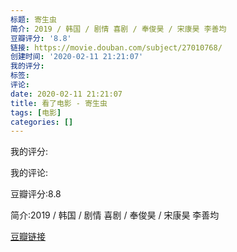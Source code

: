 ```yaml
---
标题: 寄生虫
简介: 2019 / 韩国 / 剧情 喜剧 / 奉俊昊 / 宋康昊 李善均
豆瓣评分: '8.8'
链接: https://movie.douban.com/subject/27010768/
创建时间: '2020-02-11 21:21:07'
我的评分:
标签:
评论:
date: 2020-02-11 21:21:07
title: 看了电影 - 寄生虫
tags: [电影]
categories: []
---
```


我的评分:

我的评论:

豆瓣评分:8.8

简介:2019 / 韩国 / 剧情 喜剧 / 奉俊昊 / 宋康昊 李善均

[豆瓣链接](https://movie.douban.com/subject/27010768/)

